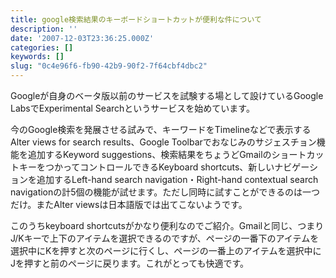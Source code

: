 ```yaml
---
title: google検索結果のキーボードショートカットが便利な件について
description: ''
date: '2007-12-03T23:36:25.000Z'
categories: []
keywords: []
slug: "0c4e96f6-fb90-42b9-90f2-7f64cbf4dbc2"
---
```

Googleが自身のベータ版以前のサービスを試験する場として設けているGoogle LabsでExperimental Searchというサービスを始めています。

今のGoogle検索を発展させる試みで、キーワードをTimelineなどで表示するAlter views for search results、Google Toolbarでおなじみのサジェスチョン機能を追加するKeyword suggestions、検索結果をちょうどGmailのショートカットキーをつかってコントロールできるKeyboard shortcuts、新しいナビゲーションを追加するLeft-hand search navigation・Right-hand contextual search navigationの計5個の機能が試せます。ただし同時に試すことができるのは一つだけ。またAlter viewsは日本語版では出てこないようです。

このうちkeyboard shortcutsがかなり便利なのでご紹介。Gmailと同じ、つまりJ/Kキーで上下のアイテムを選択できるのですが、ページの一番下のアイテムを選択中にKを押すと次のページに行くし、ページの一番上のアイテムを選択中にJを押すと前のページに戻ります。これがとっても快適です。
